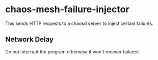 # chaos-mesh-failure-injector

This sends HTTP requests to a chaosd server to inject certain failures.

## Network Delay

Do not interrupt the program otherwise it won't recover failures!